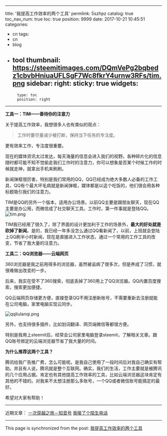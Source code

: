
---
title: '我提高工作效率的两个工具'
permlink: 5szhpz
catalog: true
toc_nav_num: true
toc: true
position: 9999
date: 2017-10-21 10:45:51
categories:
- cn
tags:
- cn
- blog
- tool
thumbnail: https://steemitimages.com/DQmVePg2bqbedz1cbvbHniuaUFLSgF7Wc8fkrY4urnw3RFs/tim.png
sidebar:
    right:
        sticky: true
widgets:
    -
        type: toc
        position: right
---


**工具一：TIM——善待你的注意力**

关于提高工作效率，我想很多人也有类似的观点：

> 工作时要尽量减少被打断，保持当下任务的专注度。

更有效率工作，专注度很重要。

现在的媒体资讯太过发达，每天海量的信息会进入我们的视野。各种碎片化的信息随时都可能不知不觉偷走我们工作时的注意力，你可以想象是否某个时候工作的时候就走神，就拿出手机来刷刷。

新闻弹框很厉害，特别是我们常用的QQ，QQ已经成为绝大多数人必备的工作工具，QQ有个最大坏毛病就是新闻弹框，媒体都是以这个吃饭的，他们很会用各种标题吸引我们的注意力。

TIM是QQ的另外一个版本，适用办公场景。以前QQ主要是跟朋友聊天，现在QQ主要是办公用，而微信成了社交聊天工具。工作时，第一件事就是登陆QQ。
![tim.png](https://steemitimages.com/DQmVePg2bqbedz1cbvbHniuaUFLSgF7Wc8fkrY4urnw3RFs/tim.png)

TIM我已经用了很久了，除了界面的设计更加利于工作的场景外，**最大的好处就是砍掉了新闻**。是的，我已经一年多没怎么通过QQ看新闻了，以前，上班就会登陆上QQ刷半小时新闻，现在是直接进入工作状态，通过一个常用的工作工具的改变，节省了我大量的注意力。

**工具二：QQ浏览器——云端网页**

360浏览器是我之前用得多的浏览器，虽然被诟病了很多次，但是养成了习惯，就很难做出改变的一步。

后来，我实在受不了360搜索，彻底丢掉了360用上了QQ浏览器。QQ内置百度搜索，搜索更加便捷。

QQ云端网页存储更方便，直接登录QQ不用注册新账号，不需要重新去注册就能在公司电脑，家里电脑实现云同步。

![qqliulanqi.png](https://steemitimages.com/DQmWnVdtYU2npCbS2YUwDKtZheyuKkyqTTPCN6WX1YVqgXY/qqliulanqi.png)

另外，也支持很多插件，比如划词翻译、网页端微信等都很方便。

特别是我用上steemit后，经常会公司家里电脑登录steemit，了解相关文章。跟QQ账号绑定的云端浏览器节省了我大量的时间。

**为什么推荐这两个工具？**

腾讯给我广告推广费，怎么可能呢。是我自己使用了一段时间后对我自己确实有帮助。并且有人说，腾讯就是整个互联网。确实，我们的生活，工作主要就是被腾讯的几个应用占据。肯定也有其他提高工作效率的工具，比如云端浏览器这块肯定有其他的不错的。对我来不太想注册那么多账号，一个QQ或者微信账号能搞定的最好。

希望对大家有帮助！

---

近期文章：
[一次穿越之旅－知音号](https://steemit.com/cn/@yellowbird/vyk5w)
[我接了个陌生电话](https://steemit.com/cn/@yellowbird/2uajfs)

- - -

This page is synchronized from the post: [我提高工作效率的两个工具](https://steemit.com/@yellowbird/5szhpz)
